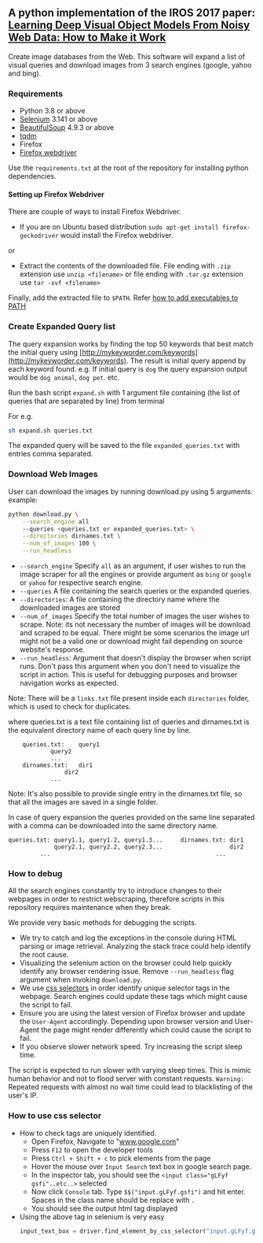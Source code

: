 ## A python implementation of the IROS 2017 paper: [Learning Deep Visual Object Models From Noisy Web Data: How to Make it Work](https://www.researchgate.net/publication/314115657_Learning_Deep_Visual_Object_Models_From_Noisy_Web_Data_How_to_Make_it_Work)


Create image databases from the Web.
This software will expand a list of visual queries and download images from 3 search engines (google, yahoo and bing).

### Requirements

* Python 3.8 or above
* [Selenium](https://www.selenium.dev/documentation/en/selenium_installation/installing_selenium_libraries/#_python_) 3.141 or above
* [BeautifulSoup](https://www.crummy.com/software/BeautifulSoup/#Download) 4.9.3 or above
* [tqdm](https://pypi.org/project/tqdm/)
* Firefox
* [Firefox webdriver](https://github.com/mozilla/geckodriver/releases)

Use the `requirements.txt` at the root of the repository for installing python dependencies.

#### Setting up Firefox Webdriver

There are couple of ways to install Firefox Webdriver.

* If you are on Ubuntu based distribution `sudo apt-get install firefox-geckodriver` would install the Firefox webdriver.

or

* Extract the contents of the downloaded file.
File ending with `.zip` extension use `unzip <filename>` or file ending with `.tar.gz` extension use `tar -xvf <filename>`

Finally, add the extracted file to `$PATH`. Refer [how to add executables to PATH](https://www.selenium.dev/documentation/en/webdriver/driver_requirements/#adding-executables-to-your-path)

### Create Expanded Query list

The query expansion works by finding the top 50 keywords that best match the initial query using [http://mykeyworder.com/keywords](http://mykeyworder.com/keywords). The result is initial query append by each keyword found.
e.g. If initial query is `dog` the query expansion output would be `dog animal`, `dog pet`. etc.

Run the bash script `expand.sh` with 1 argument file containing (the list of queries that are separated by line) from terminal

For e.g.
```bash
sh expand.sh queries.txt
```

The expanded query will be saved to the file `expanded_queries.txt` with entries comma separated.

### Download Web Images

User can download the images by running download.py using 5 arguments:
example:

```bash
python download.py \
	--search_engine all
	--queries <queries.txt or expanded_queries.txt> \
	--directories dirnames.txt \
	--num_of_images 100 \
	--run_headless
```

* `--search_engine` Specify `all` as an argument, if user wishes to run the image scraper for all the engines or provide argument as `bing` or `google` or `yahoo` for respective search engine.
* `--queries` A file containing the search queries or the expanded queries.
* `--directories`: A file containing the directory name where the downloaded images are stored
* `--num_of_images` Specify the total number of images the user wishes to scrape. Note: its not necessary the number of images will be download and scraped to be equal. There might be some scenarios the image url might not be a valid one or download might fail depending on source website's response.
* `--run_headless`: Argument that doesn't display the browser when script runs. Don't pass this argument when you don't need to visualize the script in action. This is useful for debugging purposes and browser navigation works as expected.

Note: There will be a `links.txt` file present inside each `directories` folder, which is used to check for duplicates.

where queries.txt is a text file containing list of queries and dirnames.txt is the equivalent directory name of each query line by line.


		queries.txt:	query1
				query2
				...
		dirnames.txt:	dir1
         		 	dir2
				...

Note: It's also possible to provide single entry in the dirnames.txt file, so that all the images are saved in a single folder.

In case of query expansion the queries provided on the same line separated with a comma can be downloaded into the same directory name.

	queries.txt: query1.1, query1.2, query1.3...     dirnames.txt: dir1
        	     query2.1, query2.2, query2.3...                   dir2
  		     ...                                               ...


### How to debug

All the search engines constantly try to introduce changes to their webpages in order to restrict webscraping, therefore scripts in this repository requires maintenance when they break.

We provide very basic methods for debugging the scripts.

* We try to catch and log the exceptions in the console during HTML parsing or image retrieval. Analyzing the stack trace could help identify the root cause.
* Visualizing the selenium action on the browser could help quickly identify any browser rendering issue. Remove `--run_headless` flag argument when invoking `download.py`.
* We use [css selectors](https://www.w3schools.com/cssref/css_selectors.asp) in order identify unique  selector tags in the webpage. Search engines could update these tags which might cause the script to fail.
* Ensure you are using the latest version of Firefox browser and update the `User-Agent` accordingly. Depending upon browser version and User-Agent the page might render differently which could cause the script to fail.
* If you observe slower network speed. Try increasing the script sleep time.

The script is expected to run slower with varying sleep times. This is mimic human behavior and not to flood server with constant requests.
`Warning:` Repeated requests with almost no wait time could lead to blacklisting of the user's IP.

### How to use css selector
* How to check tags are uniquely identified.
	* Open Firefox, Navigate to "www.google.com"
	* Press `F12` to open the developer tools
	* Press `Ctrl + Shift + c` to pick elements from the page
	* Hover the mouse over `Input Search` text box in google search page.
	* In the inspector tab, you should see the `<input class="gLFyf gsfi"..etc..>` selected
	* Now click `Console` tab. Type `$$("input.gLFyf.gsfi")` and hit enter. Spaces in the class name should be replace with `.`
	* You should see the output html tag displayed
* Using the above tag in selenium is very easy
	```python
	input_text_box = driver.find_element_by_css_selector("input.gLFyf.gsfi")
	```
